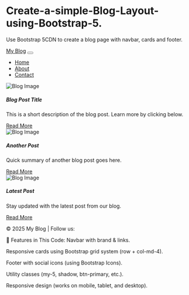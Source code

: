 # Create-a-simple-Blog-Layout-using-Bootstrap-5.
Use Bootstrap 5CDN to create a blog page with navbar, cards and footer.
<!DOCTYPE html>
<html lang="en">
<head>
  <meta charset="UTF-8">
  <meta name="viewport" content="width=device-width, initial-scale=1.0">
  <title>My Blog</title>
  <!-- Bootstrap 5 CSS -->
  <link href="https://cdn.jsdelivr.net/npm/bootstrap@5.3.3/dist/css/bootstrap.min.css" rel="stylesheet">
</head>
<body>

  <!-- Navbar -->
  <nav class="navbar navbar-expand-lg navbar-dark bg-dark">
    <div class="container-fluid">
      <a class="navbar-brand" href="#">My Blog</a>
      <button class="navbar-toggler" type="button" data-bs-toggle="collapse" 
              data-bs-target="#navbarNav" aria-controls="navbarNav" aria-expanded="false" 
              aria-label="Toggle navigation">
        <span class="navbar-toggler-icon"></span>
      </button>
      <div class="collapse navbar-collapse" id="navbarNav">
        <ul class="navbar-nav ms-auto">
          <li class="nav-item"><a class="nav-link active" href="#">Home</a></li>
          <li class="nav-item"><a class="nav-link" href="#">About</a></li>
          <li class="nav-item"><a class="nav-link" href="#">Contact</a></li>
        </ul>
      </div>
    </div>
  </nav>

  <!-- Blog Container -->
  <div class="container my-5">
    <div class="row g-4">
      <!-- Card 1 -->
      <div class="col-md-4">
        <div class="card h-100 shadow">
          <img src="https://via.placeholder.com/300x200" class="card-img-top" alt="Blog Image">
          <div class="card-body">
            <h5 class="card-title">Blog Post Title</h5>
            <p class="card-text">This is a short description of the blog post. Learn more by clicking below.</p>
            <a href="#" class="btn btn-primary">Read More</a>
          </div>
        </div>
      </div>
      <!-- Card 2 -->
      <div class="col-md-4">
        <div class="card h-100 shadow">
          <img src="https://via.placeholder.com/300x200" class="card-img-top" alt="Blog Image">
          <div class="card-body">
            <h5 class="card-title">Another Post</h5>
            <p class="card-text">Quick summary of another blog post goes here.</p>
            <a href="#" class="btn btn-primary">Read More</a>
          </div>
        </div>
      </div>
      <!-- Card 3 -->
      <div class="col-md-4">
        <div class="card h-100 shadow">
          <img src="https://via.placeholder.com/300x200" class="card-img-top" alt="Blog Image">
          <div class="card-body">
            <h5 class="card-title">Latest Post</h5>
            <p class="card-text">Stay updated with the latest post from our blog.</p>
            <a href="#" class="btn btn-primary">Read More</a>
          </div>
        </div>
      </div>
    </div>
  </div>

  <!-- Footer -->
  <footer class="bg-dark text-light text-center py-3">
    <p>© 2025 My Blog | Follow us: 
      <a href="#" class="text-light mx-2"><i class="bi bi-facebook"></i></a>
      <a href="#" class="text-light mx-2"><i class="bi bi-twitter"></i></a>
      <a href="#" class="text-light mx-2"><i class="bi bi-instagram"></i></a>
    </p>
  </footer>

  <!-- Bootstrap JS -->
  <script src="https://cdn.jsdelivr.net/npm/bootstrap@5.3.3/dist/js/bootstrap.bundle.min.js"></script>
  <!-- Bootstrap Icons -->
  <link href="https://cdn.jsdelivr.net/npm/bootstrap-icons/font/bootstrap-icons.css" rel="stylesheet">
</body>
</html>

🔹 Features in This Code:
Navbar with brand & links.

Responsive cards using Bootstrap grid system (row + col-md-4).

Footer with social icons (using Bootstrap Icons).

Utility classes (my-5, shadow, btn-primary, etc.).

Responsive design (works on mobile, tablet, and desktop).
